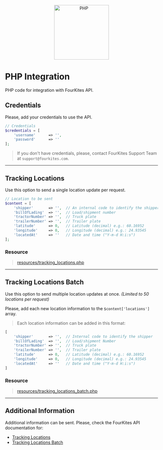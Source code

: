 <div align="center">
	<img src="../../assets/images/logos/languages/php.svg" width="180" alt="PHP">
</div>

# PHP Integration
PHP code for integration with FourKites API.

## Credentials
Please, add your credentials to use the API.

```php
// Credentials
$credentials = [
    'username'      => '',
    'password'      => ''
];
```

> If you don't have credentials, please, contact FourKites Support Team at `support@fourkites.com`.

---

## Tracking Locations
Use this option to send a single location update per request.

```php
// Location to be sent
$content = [
    'shipper'       => '',  // An internal code to identify the shipper
    'billOfLading'  => '',  // Load/shipment number
    'tractorNumber' => '',  // Truck plate
    'trailerNumber' => '',  // Trailer plate
    'latitude'      => 0,   // Latitude (decimal) e.g.: 60.16952
    'longitude'     => 0,   // Longitude (decimal) e.g.: 24.93545
    'locatedAt'     => ''   // Date and time ("Y-m-d H:i:s")
];
```

### Resource
> [resources/tracking_locations.php](./resources/tracking_locations.php)

---

## Tracking Locations Batch
Use this option to send multiple location updates at once. _(Limited to 50 locations per request)_

Please, add each new location information to the `$content['locations']` array.
> Each location information can be added in this format:
```php
[
    'shipper'       => '',  // Internal code to identify the shipper
    'billOfLading'  => '',  // Load/shipment Number
    'tractorNumber' => '',  // Truck plate
    'trailerNumber' => '',  // Trailer plate
    'latitude'      => 0,   // Latitude (decimal) e.g.: 60.16952
    'longitude'     => 0,   // Longitude (decimal) e.g.: 24.93545
    'locatedAt'     => ''   // Date and time ("Y-m-d H:i:s")
]
```

### Resource
> [resources/tracking_locations_batch.php](./resources/tracking_locations_batch.php)

---

## Additional Information
Additional information can be sent. Please, check the FourKites API documentation for:
* [Tracking Locations](https://support.fourkites.com/hc/en-us/articles/115007622407-Tracking-Locations-Batch#TrackingLocations-Batch-REQUESTFORMAT "Request Format")
* [Tracking Locations Batch](https://support.fourkites.com/hc/en-us/articles/115007779288-Tracking-Locations#TrackingLocations-REQUESTFORMAT "Request Format")